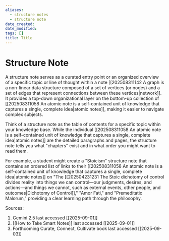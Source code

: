 ```yaml
---
aliases:
  - structure notes
  - structure note
date_created:
date_modified:
tags: []
title: Title
---
```


# Structure Note

A structure note serves as a curated entry point or an organized overview of a specific topic or line of thought within a note [[202508311142 A graph is a non-linear data structure composed of a set of vertices (or nodes) and a set of edges that represent connections between these vertices|network]]. It provides a top-down organizational layer on the bottom-up collection of [[202508311058 An atomic note is a self-contained unit of knowledge that captures a single, complete idea|atomic notes]], making it easier to navigate complex subjects.

Think of a structure note as the table of contents for a specific topic within your knowledge base. While the individual [[202508311058 An atomic note is a self-contained unit of knowledge that captures a single, complete idea|atomic notes]] are the detailed paragraphs and pages, the structure note tells you what "chapters" exist and in what order you might want to read them.

For example, a student might create a "Stoicism" structure note that contains an ordered list of links to their [[202508311058 An atomic note is a self-contained unit of knowledge that captures a single, complete idea|atomic notes]] on "The [[202504231231 The Stoic dichotomy of control divides reality into things we can control—our judgments, desires, and actions—and things we cannot, such as external events, other people, and outcomes|Dichotomy of Control]]," "Amor Fati," and "Premeditatio Malorum," providing a clear learning path through the philosophy.

Sources:

1. Gemini 2.5 last accessed [[2025-09-01]]
2. [[How to Take Smart Notes]] last accessed [[2025-09-01]]
3. Forthcoming Curate, Connect, Cultivate book last accessed [[2025-09-03]]

